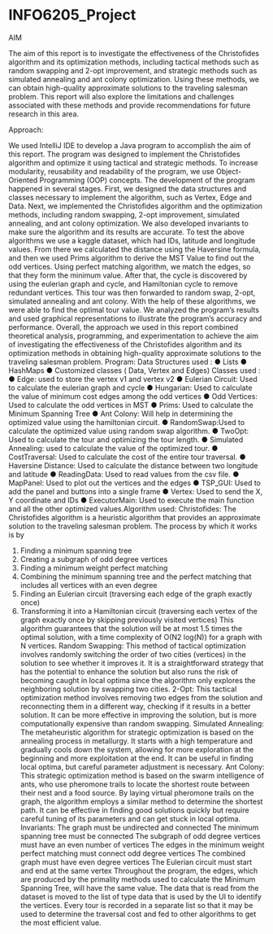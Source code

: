 # INFO6205_Project

AIM

The aim of this report is to investigate the effectiveness of the Christofides algorithm and its optimization methods, including tactical methods such as random swapping and 2-opt improvement, and strategic methods such as simulated annealing and ant colony optimization. Using these methods, we can obtain high-quality approximate solutions to the traveling salesman problem. This report will also explore the limitations and challenges associated with these methods and provide recommendations for future research in this area.

Approach:

We used IntelliJ IDE to develop a Java program to accomplish the aim of this report. The program was designed to implement the Christofides algorithm and optimize it using tactical and strategic methods. To increase modularity, reusability and readability of the program, we use Object-Oriented Programming (OOP) concepts.
The development of the program happened in several stages. First, we designed the data structures and classes necessary to implement the algorithm, such as Vertex, Edge and Data. Next, we implemented the Christofides algorithm and the optimization methods, including random swapping, 2-opt improvement, simulated annealing, and ant colony optimization. We also developed invariants to make sure the algorithm and its results are accurate.
To test the above algorithms we use a kaggle dataset, which had IDs, latitude and longitude values. From there we calculated the distance using the Haversine formula, and then we used Prims algorithm to derive the MST Value to find out the odd vertices. Using perfect matching algorithm, we match the edges, so that they form the minimum value. After that, the cycle is discovered by using the eulerian graph and cycle, and Hamiltonian cycle to remove redundant vertices. This tour was then forwarded to random swap, 2-opt, simulated annealing and ant colony. With the help of these algorithms, we were able to find the optimal tour value.
We analyzed the program’s results and used graphical representations to illustrate the program’s accuracy and performance.
Overall, the approach we used in this report combined theoretical analysis, programming, and experimentation to achieve the aim of investigating the effectiveness of the Christofides algorithm and its optimization methods in obtaining high-quality approximate solutions to the traveling salesman problem.
Program:
Data Structures used :
● Lists
● HashMaps
● Customized classes ( Data, Vertex and Edges)
Classes used :
● Edge: used to store the vertex v1 and vertex v2
● Eulerian Circuit: Used to calculate the eulerian graph and cycle
● Hungarian: Used to calculate the value of minimum cost edges among the odd
vertices
● Odd Vertices: Used to calculate the odd vertices in MST
● Prims: Used to calculate the Minimum Spanning Tree
● Ant Colony: Will help in determining the optimized value using the hamiltonian circuit.
● RandomSwap:Used to calculate the optimized value using random swap algorithm.
● TwoOpt: Used to calculate the tour and optimizing the tour length.
● Simulated Annealing: used to calculate the value of the optimized tour.
● CostTraversal: Used to calculate the cost of the entire tour traversal.
● Haversine Distance: Used to calculate the distance between two longitude and
latitude
● ReadingData: Used to read values from the csv file.
● MapPanel: Used to plot out the vertices and the edges
● TSP_GUI: Used to add the panel and buttons into a single frame
● Vertex: Used to send the X, Y coordinate and IDs
● ExecutorMain: Used to execute the main function and all the other optimized values.Algorithm used: Christofides:
The Christofides algorithm is a heuristic algorithm that provides an approximate solution to the traveling salesman problem.
The process by which it works is by
1. Finding a minimum spanning tree
2. Creating a subgraph of odd degree vertices
3. Finding a minimum weight perfect matching
4. Combining the minimum spanning tree and the perfect matching that includes all
vertices with an even degree
5. Finding an Eulerian circuit (traversing each edge of the graph exactly once)
6. Transforming it into a Hamiltonian circuit (traversing each vertex of the graph exactly
once by skipping previously visited vertices)
This algorithm guarantees that the solution will be at most 1.5 times the optimal solution, with a time complexity of O(N2 log(N)) for a graph with N vertices.
Random Swapping:
This method of tactical optimization involves randomly switching the order of two cities (vertices) in the solution to see whether it improves it. It is a straightforward strategy that has the potential to enhance the solution but also runs the risk of becoming caught in local optima since the algorithm only explores the neighboring solution by swapping two cities.
2-Opt:
This tactical optimization method involves removing two edges from the solution and reconnecting them in a different way, checking if it results in a better solution. It can be more effective in improving the solution, but is more computationally expensive than random swapping.
Simulated Annealing:
The metaheuristic algorithm for strategic optimization is based on the annealing process in metallurgy. It starts with a high temperature and gradually cools down the system, allowing for more exploration at the beginning and more exploitation at the end. It can be useful in finding local optima, but careful parameter adjustment is necessary.
Ant Colony:
This strategic optimization method is based on the swarm intelligence of ants, who use pheromone trails to locate the shortest route between their nest and a food source. By laying virtual pheromone trails on the graph, the algorithm employs a similar method to determine the shortest path. It can be effective in finding good solutions quickly but require careful tuning of its parameters and can get stuck in local optima.
Invariants:
The graph must be undirected and connected
The minimum spanning tree must be connected
The subgraph of odd degree vertices must have an even number of vertices
The edges in the minimum weight perfect matching must connect odd degree vertices
The combined graph must have even degree vertices
The Eulerian circuit must start and end at the same vertex
Throughout the program, the edges, which are produced by the primality methods used to calculate the Minimum Spanning Tree, will have the same value.
The data that is read from the dataset is moved to the list of type data that is used by the UI to identify the vertices.
Every tour is recorded in a separate list so that it may be used to determine the traversal cost and fed to other algorithms to get the most efficient value.


